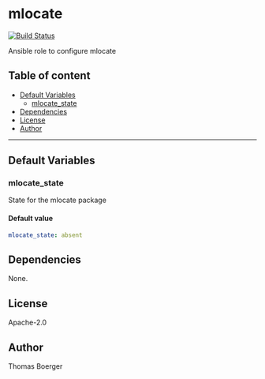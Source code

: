 # mlocate

[![Build Status](https://cloud.drone.io/api/badges/rolehippie/mlocate/status.svg)](https://cloud.drone.io/rolehippie/mlocate)

Ansible role to configure mlocate

## Table of content

* [Default Variables](#default-variables)
  * [mlocate_state](#mlocate_state)
* [Dependencies](#dependencies)
* [License](#license)
* [Author](#author)

---

## Default Variables

### mlocate_state

State for the mlocate package

#### Default value

```YAML
mlocate_state: absent
```

## Dependencies

None.

## License

Apache-2.0

## Author

Thomas Boerger
